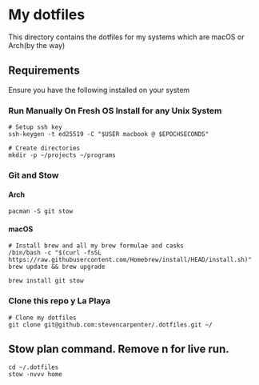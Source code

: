 # My dotfiles

This directory contains the dotfiles for my systems which are macOS or Arch(by the way)

## Requirements

Ensure you have the following installed on your system

### Run Manually On Fresh OS Install for any Unix System
```shell
# Setup ssh key
ssh-keygen -t ed25519 -C "$USER macbook @ $EPOCHSECONDS"

# Create directories
mkdir -p ~/projects ~/programs
```

### Git and Stow
#### Arch
```
pacman -S git stow
```

#### macOS
```shell
# Install brew and all my brew formulae and casks
/bin/bash -c "$(curl -fsSL https://raw.githubusercontent.com/Homebrew/install/HEAD/install.sh)"
brew update && brew upgrade

brew install git stow
```

### Clone this repo y La Playa
```shell
# Clone my dotfiles
git clone git@github.com:stevencarpenter/.dotfiles.git ~/
```


## Stow plan command. Remove n for live run.
```
cd ~/.dotfiles
stow -nvvv home
```
